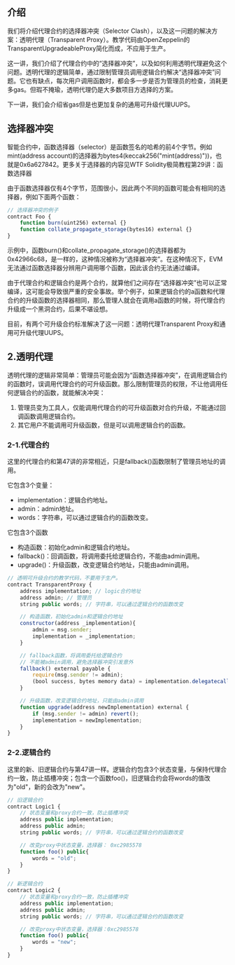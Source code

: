 ## 介绍
我们将介绍代理合约的选择器冲突（Selector Clash），以及这一问题的解决方案：透明代理（Transparent Proxy）。教学代码由OpenZeppelin的TransparentUpgradeableProxy简化而成，不应用于生产。

这一讲，我们介绍了代理合约中的“选择器冲突”，以及如何利用透明代理避免这个问题。透明代理的逻辑简单，通过限制管理员调用逻辑合约解决“选择器冲突”问题。它也有缺点，每次用户调用函数时，都会多一步是否为管理员的检查，消耗更多gas。但瑕不掩瑜，透明代理仍是大多数项目方选择的方案。

下一讲，我们会介绍省gas但是也更加复杂的通用可升级代理UUPS。

## 选择器冲突
智能合约中，函数选择器（selector）是函数签名的哈希的前4个字节。例如mint(address account)的选择器为bytes4(keccak256("mint(address)"))，也就是0x6a627842。更多关于选择器的内容见WTF Solidity极简教程第29讲：函数选择器

由于函数选择器仅有4个字节，范围很小，因此两个不同的函数可能会有相同的选择器，例如下面两个函数：
```js
// 选择器冲突的例子
contract Foo {
    function burn(uint256) external {}
    function collate_propagate_storage(bytes16) external {}
}
```
示例中，函数burn()和collate_propagate_storage()的选择器都为0x42966c68，是一样的，这种情况被称为“选择器冲突”。在这种情况下，EVM无法通过函数选择器分辨用户调用哪个函数，因此该合约无法通过编译。

由于代理合约和逻辑合约是两个合约，就算他们之间存在“选择器冲突”也可以正常编译，这可能会导致很严重的安全事故。举个例子，如果逻辑合约的a函数和代理合约的升级函数的选择器相同，那么管理人就会在调用a函数的时候，将代理合约升级成一个黑洞合约，后果不堪设想。

目前，有两个可升级合约标准解决了这一问题：透明代理Transparent Proxy和通用可升级代理UUPS。

## 2.透明代理
透明代理的逻辑非常简单：管理员可能会因为“函数选择器冲突”，在调用逻辑合约的函数时，误调用代理合约的可升级函数。那么限制管理员的权限，不让他调用任何逻辑合约的函数，就能解决冲突：
1. 管理员变为工具人，仅能调用代理合约的可升级函数对合约升级，不能通过回调函数调用逻辑合约。
2. 其它用户不能调用可升级函数，但是可以调用逻辑合约的函数。

### 2-1.代理合约
这里的代理合约和第47讲的非常相近，只是fallback()函数限制了管理员地址的调用。

它包含3个变量：
* implementation：逻辑合约地址。
* admin：admin地址。
* words：字符串，可以通过逻辑合约的函数改变。

它包含3个函数
* 构造函数：初始化admin和逻辑合约地址。
* fallback()：回调函数，将调用委托给逻辑合约，不能由admin调用。
* upgrade()：升级函数，改变逻辑合约地址，只能由admin调用。
```js
// 透明可升级合约的教学代码，不要用于生产。
contract TransparentProxy {
    address implementation; // logic合约地址
    address admin; // 管理员
    string public words; // 字符串，可以通过逻辑合约的函数改变

    // 构造函数，初始化admin和逻辑合约地址
    constructor(address _implementation){
        admin = msg.sender;
        implementation = _implementation;
    }

    // fallback函数，将调用委托给逻辑合约
    // 不能被admin调用，避免选择器冲突引发意外
    fallback() external payable {
        require(msg.sender != admin);
        (bool success, bytes memory data) = implementation.delegatecall(msg.data);
    }

    // 升级函数，改变逻辑合约地址，只能由admin调用
    function upgrade(address newImplementation) external {
        if (msg.sender != admin) revert();
        implementation = newImplementation;
    }
}
```

### 2-2.逻辑合约
这里的新、旧逻辑合约与第47讲一样。逻辑合约包含3个状态变量，与保持代理合约一致，防止插槽冲突；包含一个函数foo()，旧逻辑合约会将words的值改为"old"，新的会改为"new"。
```js
// 旧逻辑合约
contract Logic1 {
    // 状态变量和proxy合约一致，防止插槽冲突
    address public implementation; 
    address public admin; 
    string public words; // 字符串，可以通过逻辑合约的函数改变

    // 改变proxy中状态变量，选择器： 0xc2985578
    function foo() public{
        words = "old";
    }
}

// 新逻辑合约
contract Logic2 {
    // 状态变量和proxy合约一致，防止插槽冲突
    address public implementation; 
    address public admin; 
    string public words; // 字符串，可以通过逻辑合约的函数改变

    // 改变proxy中状态变量，选择器：0xc2985578
    function foo() public{
        words = "new";
    }
}
```
